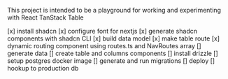 This project is intended to be a playground for working and experimenting with React TanStack Table  

[x] install shadcn 
[x] configure font for nextjs 
[x] generate shadcn components with shadcn CLI 
[x] build data model 
[x] make table route 
[x] dynamic routing component using routes.ts and NavRoutes array 
[] generate data 
[] create table and columns components 
[] install drizzle 
[] setup postgres docker image 
[] generate and run migrations 
[] deploy 
[] hookup to production db 